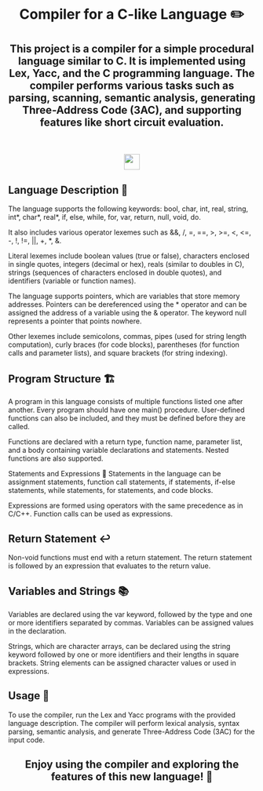 # <p align ="center">Compiler for a C-like Language ✏️</p>

## <p align ="center">This project is a compiler for a simple procedural language similar to C. It is implemented using Lex, Yacc, and the C programming language. The compiler performs various tasks such as parsing, scanning, semantic analysis, generating Three-Address Code (3AC), and supporting features like short circuit evaluation.</p>
<br> 

<p align ="center">
<a href="https://en.wikipedia.org/wiki/C_(programming_language)" target="_blank" rel="noreferrer">   <img src="[https://upload.wikimedia.org/wikipedia/commons/thumb/c/c3/Python-logo-notext.svg/800px-Python-logo-notext.svg.png](https://upload.wikimedia.org/wikipedia/commons/thumb/1/18/C_Programming_Language.svg/380px-C_Programming_Language.svg.png?20201031132917)" width="32" height="32" /></a></p>

## Language Description 📝
The language supports the following keywords: bool, char, int, real, string, int*, char*, real*, if, else, while, for, var, return, null, void, do.

It also includes various operator lexemes such as &&, /, =, ==, >, >=, <, <=, -, !, !=, ||, +, *, &.

Literal lexemes include boolean values (true or false), characters enclosed in single quotes, integers (decimal or hex), reals (similar to doubles in C), strings (sequences of characters enclosed in double quotes), and identifiers (variable or function names).

The language supports pointers, which are variables that store memory addresses. Pointers can be dereferenced using the * operator and can be assigned the address of a variable using the & operator. The keyword null represents a pointer that points nowhere.

Other lexemes include semicolons, commas, pipes (used for string length computation), curly braces (for code blocks), parentheses (for function calls and parameter lists), and square brackets (for string indexing).
<br>

## Program Structure 🏗️
A program in this language consists of multiple functions listed one after another. Every program should have one main() procedure. User-defined functions can also be included, and they must be defined before they are called.

Functions are declared with a return type, function name, parameter list, and a body containing variable declarations and statements. Nested functions are also supported.

Statements and Expressions 💬
Statements in the language can be assignment statements, function call statements, if statements, if-else statements, while statements, for statements, and code blocks.

Expressions are formed using operators with the same precedence as in C/C++. Function calls can be used as expressions.
<br>

## Return Statement ↩️
Non-void functions must end with a return statement. The return statement is followed by an expression that evaluates to the return value.
<br>

## Variables and Strings 📚
Variables are declared using the var keyword, followed by the type and one or more identifiers separated by commas. Variables can be assigned values in the declaration.

Strings, which are character arrays, can be declared using the string keyword followed by one or more identifiers and their lengths in square brackets. String elements can be assigned character values or used in expressions.
<br>

## Usage 🚀
To use the compiler, run the Lex and Yacc programs with the provided language description. The compiler will perform lexical analysis, syntax parsing, semantic analysis, and generate Three-Address Code (3AC) for the input code.
<br>

## <p align ="center">Enjoy using the compiler and exploring the features of this new language! 🎉</p>
